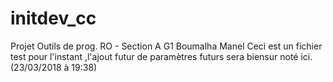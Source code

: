 # initdev_cc
Projet Outils de prog. RO - Section A G1 Boumalha Manel
Ceci est un fichier test pour l'instant ,l'ajout futur de paramètres futurs sera biensur noté ici. (23/03/2018 à 19:38)
